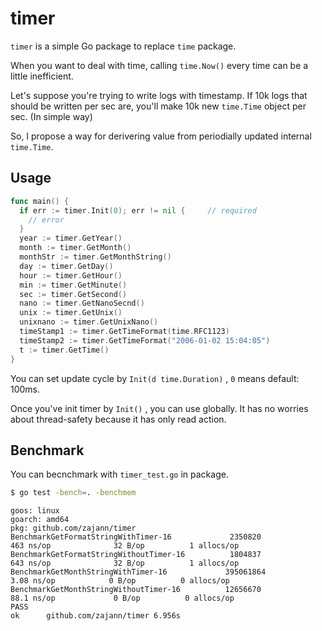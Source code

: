 # timer

`timer` is a simple Go package to replace `time` package.

When you want to deal with time, calling `time.Now()` every time can be a little inefficient.

Let's suppose you're trying to write logs with timestamp. If 10k logs that should be written per sec are, you'll make 10k new `time.Time` object per sec. (In simple way)

So, I propose a way for derivering value from periodially updated internal `time.Time`.

## Usage

```go
func main() {
  if err := timer.Init(0); err != nil {		// required
    // error
  }
  year := timer.GetYear()
  month := timer.GetMonth()
  monthStr := timer.GetMonthString()
  day := timer.GetDay()
  hour := timer.GetHour()
  min := timer.GetMinute()
  sec := timer.GetSecond()
  nano := timer.GetNanoSecnd()
  unix := timer.GetUnix()
  unixnano := timer.GetUnixNano()
  timeStamp1 := timer.GetTimeFormat(time.RFC1123)
  timeStamp2 := timer.GetTimeFormat("2006-01-02 15:04:05")
  t := timer.GetTime()
}
```

You can set update cycle by `Init(d time.Duration)` , `0` means default: 100ms.

Once you've init timer by `Init()` , you can use globally. It has no worries about thread-safety because it has only read action.

## Benchmark

You can becnchmark with `timer_test.go` in package.

```bash
$ go test -bench=. -benchmem
```

```
goos: linux
goarch: amd64
pkg: github.com/zajann/timer
BenchmarkGetFormatStringWithTimer-16             2350820               463 ns/op              32 B/op          1 allocs/op
BenchmarkGetFormatStringWithoutTimer-16          1804837               643 ns/op              32 B/op          1 allocs/op
BenchmarkGetMonthStringWithTimer-16             395061864                3.08 ns/op            0 B/op          0 allocs/op
BenchmarkGetMonthStringWithoutTimer-16          12656670                88.1 ns/op             0 B/op          0 allocs/op
PASS
ok      github.com/zajann/timer 6.956s
```
